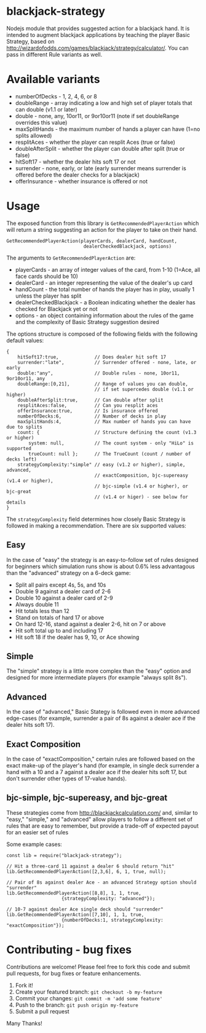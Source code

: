 # blackjack-strategy
Nodejs module that provides suggested action for a blackjack hand.  It is intended to augment blackjack applications
by teaching the player Basic Strategy, based on http://wizardofodds.com/games/blackjack/strategy/calculator/.  You can
pass in different Rule variants as well.

# Available variants

 * numberOfDecks - 1, 2, 4, 6, or 8
 * doubleRange - array indicating a low and high set of player totals that can double (v1.1 or later)
 * double - none, any, 10or11, or 9or10or11 (note if set doubleRange overrides this value)
 * maxSplitHands - the maximum number of hands a player can have (1=no splits allowed)
 * resplitAces - whether the player can resplit Aces (true or false)
 * doubleAfterSplit - whether the player can double after split (true or false)
 * hitSoft17 - whether the dealer hits soft 17 or not
 * surrender - none, early, or late (early surrender means surrender is offered before the dealer checks for a blackjack)
 * offerInsurance - whether insurance is offered or not
 
# Usage

The exposed function from this library is `GetRecommendedPlayerAction` which will return a string suggesting an action for the player to take on their hand.

```
GetRecommendedPlayerAction(playerCards, dealerCard, handCount, 
                            dealerCheckedBlackjack, options)
```

The arguments to  `GetRecommendedPlayerAction` are:

 * playerCards - an array of integer values of the card, from 1-10 (1=Ace, all face cards should be 10)
 * dealerCard - an integer representing the value of the dealer's up card
 * handCount - the total number of hands the player has in play, usually 1 unless the player has split
 * dealerCheckedBlackjack - a Boolean indicating whether the dealer has checked for Blackjack yet or not
 * options - an object containing information about the rules of the game and the complexity of Basic Strategy suggestion desired
 
The options structure is composed of the following fields with the following default values:

```
{
    hitSoft17:true,             // Does dealer hit soft 17
    surrender:"late",           // Surrender offered - none, late, or early
    double:"any",               // Double rules - none, 10or11, 9or10or11, any
    doubleRange:[0,21],         // Range of values you can double, 
                                // if set supercedes double (v1.1 or higher)
    doubleAfterSplit:true,      // Can double after split
    resplitAces:false,          // Can you resplit aces
    offerInsurance:true,        // Is insurance offered
    numberOfDecks:6,            // Number of decks in play
    maxSplitHands:4,            // Max number of hands you can have due to splits
    count: {                    // Structure defining the count (v1.3 or higher)
        system: null,           // The count system - only "HiLo" is supported
        trueCount: null };      // The TrueCount (count / number of decks left)
    strategyComplexity:"simple" // easy (v1.2 or higher), simple, advanced,
                                // exactComposition, bjc-supereasy (v1.4 or higher),
                                // bjc-simple (v1.4 or higher), or bjc-great
                                // (v1.4 or higer) - see below for details
}
```

The `strategyComplexity` field determines how closely Basic Strategy is followed in making a recommendation.  There are six supported values:

## Easy 
In the case of "easy" the strategy is an easy-to-follow set of rules designed for beginners which simulation runs show is about 0.6% less advantagous than the "advanced" strategy on a 6-deck game:

 * Split all pairs except 4s, 5s, and 10s
 * Double 9 against a dealer card of 2-6
 * Double 10 against a dealer card of 2-9
 * Always double 11
 * Hit totals less than 12
 * Stand on totals of hard 17 or above
 * On hard 12-16, stand against a dealer 2-6, hit on 7 or above
 * Hit soft total up to and including 17
 * Hit soft 18 if the dealer has 9, 10, or Ace showing

## Simple
The "simple" strategy is a little more complex than the "easy" option and designed for more intermediate players (for example "always split 8s").  

## Advanced
In the case of "advanced," Basic Stategy is followed even in more advanced edge-cases (for example, surrender a pair of 8s against a dealer ace if the dealer hits soft 17).  

## Exact Composition
In the case of "exactComposition," certain rules are followed based on the exact make-up of the player's hand (for example, in single deck surrender a hand with a 10 and a 7 against a dealer ace if the dealer hits soft 17, but don't surrender other types of 17-value hands).

## bjc-simple, bjc-supereasy, and bjc-great
These strategies come from <http://blackjackcalculation.com/> and, similar
to "easy," "simple," and "advanced" allow players to follow a different set of rules that are 
easy to remember, but provide a trade-off of expected payout for an easier set of rules

Some example cases:

```
const lib = require("blackjack-strategy");

// Hit a three-card 11 against a dealer 6 should return "hit"
lib.GetRecommendedPlayerAction([2,3,6], 6, 1, true, null);

// Pair of 8s against dealer Ace - an advanced Strategy option should "surrender"
lib.GetRecommendedPlayerAction([8,8], 1, 1, true, 
                    {strategyComplexity: "advanced"});

// 10-7 against dealer Ace single deck should "surrender"
lib.GetRecommendedPlayerAction([7,10], 1, 1, true, 
                    {numberOfDecks:1, strategyComplexity: "exactComposition"});
```

# Contributing - bug fixes

Contributions are welcome!  Please feel free to fork this code and submit pull requests, for bug fixes or feature enhancements.

 1. Fork it!
 2. Create your featured branch: `git checkout -b my-feature`
 3. Commit your changes: `git commit -m 'add some feature'`
 4. Push to the branch: `git push origin my-feature`
 5. Submit a pull request

Many Thanks!
